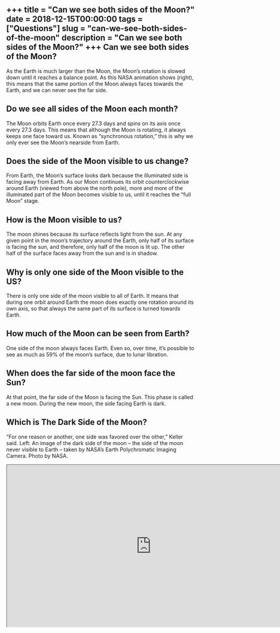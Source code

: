 +++
title = "Can we see both sides of the Moon?"
date = 2018-12-15T00:00:00
tags = ["Questions"]
slug = "can-we-see-both-sides-of-the-moon"
description = "Can we see both sides of the Moon?"
+++
Can we see both sides of the Moon?
----------------------------------

As the Earth is much larger than the Moon, the Moon’s rotation is slowed down until it reaches a balance point. As this NASA animation shows (right), this means that the same portion of the Moon always faces towards the Earth, and we can never see the far side.

Do we see all sides of the Moon each month?
-------------------------------------------

The Moon orbits Earth once every 27.3 days and spins on its axis once every 27.3 days. This means that although the Moon is rotating, it always keeps one face toward us. Known as “synchronous rotation,” this is why we only ever see the Moon’s nearside from Earth.

Does the side of the Moon visible to us change?
-----------------------------------------------

From Earth, the Moon’s surface looks dark because the illuminated side is facing away from Earth. As our Moon continues its orbit counterclockwise around Earth (viewed from above the north pole), more and more of the illuminated part of the Moon becomes visible to us, until it reaches the “full Moon” stage.

How is the Moon visible to us?
------------------------------

The moon shines because its surface reflects light from the sun. At any given point in the moon’s trajectory around the Earth, only half of its surface is facing the sun, and therefore, only half of the moon is lit up. The other half of the surface faces away from the sun and is in shadow.

Why is only one side of the Moon visible to the US?
---------------------------------------------------

There is only one side of the moon visible to all of Earth. It means that during one orbit around Earth the moon does exactly one rotation around its own axis, so that always the same part of its surface is turned towards Earth.

How much of the Moon can be seen from Earth?
--------------------------------------------

One side of the moon always faces Earth. Even so, over time, it’s possible to see as much as 59% of the moon’s surface, due to lunar libration.

When does the far side of the moon face the Sun?
------------------------------------------------

At that point, the far side of the Moon is facing the Sun. This phase is called a new moon. During the new moon, the side facing Earth is dark.

Which is The Dark Side of the Moon?
-----------------------------------

“For one reason or another, one side was favored over the other,” Keller said. Left: An image of the dark side of the moon – the side of the moon never visible to Earth – taken by NASA’s Earth Polychromatic Imaging Camera. Photo by NASA.

<iframe allow="accelerometer; autoplay; clipboard-write; encrypted-media; gyroscope; picture-in-picture" allowfullscreen="" class="__youtube_prefs__  epyt-is-override  no-lazyload" data-no-lazy="1" data-origheight="433" data-origwidth="770" data-skipgform_ajax_framebjll="" height="433" id="_ytid_80679" loading="lazy" src="https://www.youtube.com/embed/6jUpX7J7ySo?enablejsapi=1&autoplay=0&cc_load_policy=0&cc_lang_pref=&iv_load_policy=1&loop=0&modestbranding=0&rel=1&fs=1&playsinline=0&autohide=2&theme=dark&color=red&controls=1&" title="YouTube player" width="770"></iframe>